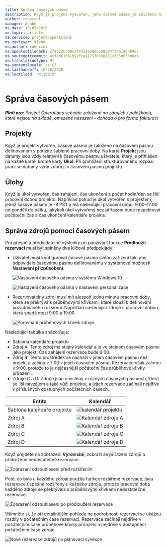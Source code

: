 ```yaml
---
title: Správa časových pásem
description: Když je projekt vytvořen, jeho časové pásmo je založeno na časovém pásmu definovaném v použité šabloně pracovní doby.
author: ruhercul
manager: Annbe
ms.date: 10/05/2020
ms.topic: article
ms.service: project-operations
ms.reviewer: kfend
ms.author: ruhercul
ms.openlocfilehash: 278b226c88c2f441262eb5be0504f34a1964848c
ms.sourcegitcommit: 4cf1dc1561b92fca4175f0b3813133c5e63ce8e6
ms.translationtype: HT
ms.contentlocale: cs-CZ
ms.lasthandoff: 10/28/2020
ms.locfileid: "4119815"
---
```

# <a name="manage-time-zones"></a>Správa časových pásem

_**Platí pro:** Project Operations scénáře založené na zdrojích / položkách, které nejsou na skladě, omezené nasazení - dohoda o pro forma fakturaci_


## <a name="projects"></a>Projekty

Když je projekt vytvořen, časové pásmo je založeno na časovém pásmu definovaném v použité šabloně pracovní doby. Na kartě **Projekt** jsou datumy jsou vždy relativní k časovému pásmu uživatele, který je přihlášen na každé kartě, kromě karty **Úkol**. Při prohlížení strukturovaného rozpisu prací se datumy vždy zobrazí v časovém pásmu projektu.

## <a name="tasks"></a>Úlohy

Když je úkol vytvořen, čas zahájení, čas ukončení a počet hodin/den se řídí pracovní dobou projektu. Například pokud je úkol vytvořen s projektem, jehož časové pásmo je -8 PST a má následující pracovní dobu: 9:00–17:00 od pondělí do pátku, jakýkoli úkol vytvořený bez přiřazení bude respektovat počáteční čas a čas ukončení kalendáře projektu.

## <a name="manage-resources-with-time-zones"></a>Správa zdrojů pomocí časových pásem

Pro přesné a předvídatelné výsledky při používání funkce **Prodloužit rezervaci** musí být splněny dva klíčové předpoklady:  

- Uživatel musí konfigurovat časové pásmo svého zařízení tak, aby odpovídalo časovému pásmu definovanému v systémové možnosti **Nastavení přizpůsobení**.
 
  ![Nastavení časového pásma v systému Windows 10](media/reconcile-assignments-03.png)

  ![Nastavení časového pásma v nastavení personalizace](media/reconcile-assignments-04.png)
 
- Rezervovatelný zdroj musí mít alespoň jednu minutu pracovní doby, která se překrývá s průběhovými křivkami, které slouží k definování požadovaného rozšíření. Například následující zdroje s pracovní dobou, která spadá mezi 9:00 a 19:00. 

  ![Porovnání průběhových křivek zdroje](media/reconcile-assignments-05.png)

Následující tabulka znázorňuje:

- Šablona kalendáře projektu
- Zdroj A: Tento zdroj má stejný kalendář a je ve stejném časovém pásmu jako projekt. Čas zahájení rezervace bude 9:00.
- Zdroj B: Tento prostředek se nachází v jiném časovém pásmu než projekt a začíná v 7:00 v jejich časovém pásmu. Rezervace však začnou v 9:00, protože to je nejčasnější počáteční čas průběhové křivky přiřazení.
- Zdroje C a D: Zdroje jsou umístěny v různých časových pásmech, která se liší navzájem a také vůči projektu, a jejich rezervace začínají nejdříve v příslušných dostupných počátečních časech.

|Entita  |Kalendář  |
|-|-|
|Šablona kalendáře projektu   | ![kalendář projektu](media/reconcile-assignments-06.png) |
|Zdroj A  | ![Kalendář zdroje A](media/reconcile-assignments-06.png) |
|Zdroj B  |  ![Kalendář zdroje B](media/reconcile-assignments-07.png) |
|Zdroj C  |  ![Kalendář zdroje C](media/reconcile-assignments-08.png) |
|Zdroj D  | ![Kalendář zdroje D](media/reconcile-assignments-09.png)  |
 
Když přejdete na zobrazení **Vyrovnání**, zobrazí se přiřazení zdrojů a přidružené nedostatečné rezervace.

![Zobrazení odsouhlasení před rozšířením](media/reconcile-assignments-10.png)

Poté, co byla u každého zdroje použita funkce rozšířené rezervace, jsou rezervace úspěšně rozšířeny u každého zdroje, protože pracovní doba každého zdroje se překrývala s průběhovými křivkami nedostatečné rezervace.

![Zobrazení odsouhlasení po prodloužení rezervace](media/reconcile-assignments-11.png) 

Všimněte si, že při detailnějším pohledu na podrobnosti rezervací se ukážou rozdíly v počátečním čase rezervací. Rezervace začínají nejdříve v počátečním čase průběhové křivky přiřazení a nejdříve v dostupném počátečním čase zdroje.

![Nové rezervace zdrojů na plánovací vývěsce](media/reconcile-assignments-12.png)
